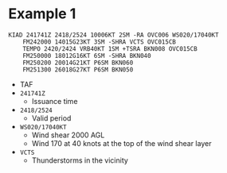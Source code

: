 # Example 1

```
KIAD 241741Z 2418/2524 10006KT 2SM -RA OVC006 WS020/17040KT
    FM242000 14015G23KT 3SM -SHRA VCTS OVC015CB
    TEMPO 2420/2424 VRB40KT 1SM +TSRA BKN008 OVC015CB
    FM250000 18012G16KT 6SM -SHRA BKN040
    FM250200 20014G21KT P6SM BKN060
    FM251300 26018G27KT P6SM BKN050
```

* TAF
* `241741Z`
  * Issuance time
* `2418/2524`
  * Valid period
* `WS020/17040KT`
  * Wind shear 2000 AGL
  * Wind 170 at 40 knots at the top of the wind shear layer
* `VCTS`
  * Thunderstorms in the vicinity
